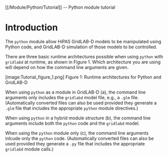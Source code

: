 [[/Module/Python/Tutorial]] -- Python module tutorial

# Introduction

The `python` module allow HiPAS GridLAB-D models to be manipulated using Python code, and GridLAB-D simulation of those models to be controlled.

There are three basic runtime architectures possible when using `python` with `gridlabd` at runtime, as shown in Figure 1. Which architecture you are using will depend on how the command line arguments are given.

[image:Tutorial_figure_1.png]
Figure 1: Runtime architectures for Python and GridLAB-D

When using `python` as a module in GridLAB-D (a), the command line arguments only includes the `gridlabd` model file, e.g., a `.glm` file. (Automatically converted files can also be used provided they generate a `.glm` file that includes the appropriate `python` module directives.)

When using `python` in a hybrid module structure (b), the command line arguments include both the `python` code and the `gridlabd` model.

When using the `python` module only (c), the command line arguments inlcude only the `python` code. (Automatically converted files can also be used provided they generate a `.py` file that includes the appropriate `gridlabd` module calls.)